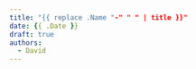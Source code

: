 ```yaml
---
title: "{{ replace .Name "-" " " | title }}"
date: {{ .Date }}
draft: true
authors:
  - David
---
```


